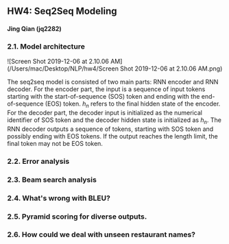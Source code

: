 ## HW4: Seq2Seq Modeling

#### Jing Qian (jq2282)

### 2.1. Model architecture

![Screen Shot 2019-12-06 at 2.10.06 AM](/Users/mac/Desktop/NLP/hw4/Screen Shot 2019-12-06 at 2.10.06 AM.png)

The seq2seq model is consisted of two main parts: RNN encoder and RNN decoder. For the encoder part, the input is a sequence of input tokens starting with the start-of-sequence (SOS) token and ending with the end-of-sequence (EOS) token. $h_n$ refers to the final hidden state of the encoder. For the decoder part, the decoder input is initialized as the numerical identifier of SOS token and the decoder hidden state is initialized as $h_n$. The RNN decoder outputs a sequence of tokens, starting with SOS token and possibly ending with EOS tokens. If the output reaches the length limit, the final token may not be EOS token.



### 2.2. Error analysis



### 2.3. Beam search analysis



### 2.4. What's wrong with BLEU?



### 2.5. Pyramid scoring for diverse outputs.



### 2.6. How could we deal with unseen restaurant names?

 